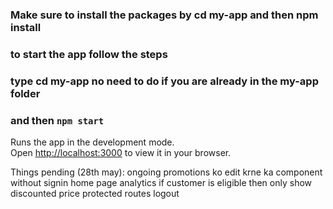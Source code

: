 ### Make sure to install the packages by cd my-app and then npm install
### to start the app follow the steps
### type cd my-app no need to do if you are already in the my-app folder
### and then `npm start`
    
Runs the app in the development mode.\
Open [http://localhost:3000](http://localhost:3000) to view it in your browser.

Things pending (28th may):
ongoing promotions ko edit krne ka component 
without signin home page
analytics
if customer is eligible then only show discounted price
protected routes
logout  